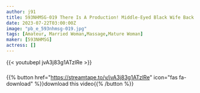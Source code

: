 ```yaml
---
author: j91
title: 593NHMSG-019 There Is A Production! Middle-Eyed Black Wife Back Men’s Esthetic Miharu
date: 2023-07-22T03:00:00Z
image: "pb_e_593nhmsg-019.jpg"
tags: [Amateur, Married Woman,Massage,Mature Woman]
maker: [593NHMSG]
actress: []
---
```



{{< youtubepl jvA3j83g1ATzlRe >}}
###

{{% button href="https://streamtape.to/v/jvA3j83g1ATzlRe" icon="fas fa-download" %}}download this video{{% /button %}}


